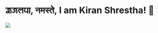 # 𑐖𑑂𑐰𑐖𑐮𑐥𑐵, नमस्ते, I am Kiran Shrestha! 👋

![](http://github-profile-summary-cards.vercel.app/api/cards/profile-details?username=ikiranshrestha&theme=github_dark)

